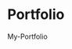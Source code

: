 # Portfolio
My-Portfolio
                    
               
                                 
            
             
                
                    
